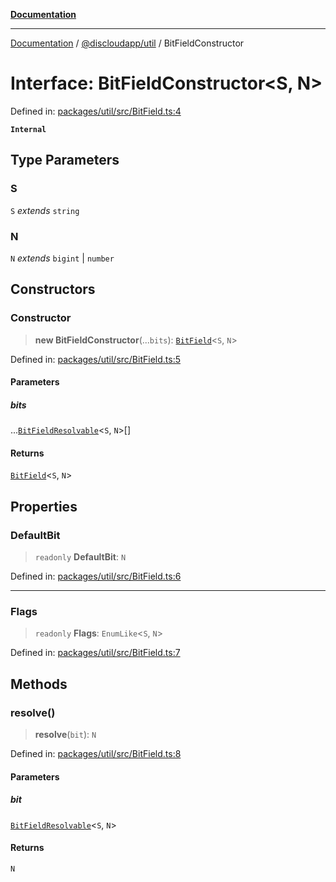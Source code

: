[**Documentation**](../../../README.md)

***

[Documentation](../../../packages.md) / [@discloudapp/util](../README.md) / BitFieldConstructor

# Interface: BitFieldConstructor\<S, N\>

Defined in: [packages/util/src/BitField.ts:4](https://github.com/discloud/discloud.app/blob/1e4ce40911bd2c25d95ae21441839a6f9ec7c445/packages/util/src/BitField.ts#L4)

**`Internal`**

## Type Parameters

### S

`S` *extends* `string`

### N

`N` *extends* `bigint` \| `number`

## Constructors

### Constructor

> **new BitFieldConstructor**(...`bits`): [`BitField`](../classes/BitField.md)\<`S`, `N`\>

Defined in: [packages/util/src/BitField.ts:5](https://github.com/discloud/discloud.app/blob/1e4ce40911bd2c25d95ae21441839a6f9ec7c445/packages/util/src/BitField.ts#L5)

#### Parameters

##### bits

...[`BitFieldResolvable`](../type-aliases/BitFieldResolvable.md)\<`S`, `N`\>[]

#### Returns

[`BitField`](../classes/BitField.md)\<`S`, `N`\>

## Properties

### DefaultBit

> `readonly` **DefaultBit**: `N`

Defined in: [packages/util/src/BitField.ts:6](https://github.com/discloud/discloud.app/blob/1e4ce40911bd2c25d95ae21441839a6f9ec7c445/packages/util/src/BitField.ts#L6)

***

### Flags

> `readonly` **Flags**: `EnumLike`\<`S`, `N`\>

Defined in: [packages/util/src/BitField.ts:7](https://github.com/discloud/discloud.app/blob/1e4ce40911bd2c25d95ae21441839a6f9ec7c445/packages/util/src/BitField.ts#L7)

## Methods

### resolve()

> **resolve**(`bit`): `N`

Defined in: [packages/util/src/BitField.ts:8](https://github.com/discloud/discloud.app/blob/1e4ce40911bd2c25d95ae21441839a6f9ec7c445/packages/util/src/BitField.ts#L8)

#### Parameters

##### bit

[`BitFieldResolvable`](../type-aliases/BitFieldResolvable.md)\<`S`, `N`\>

#### Returns

`N`
